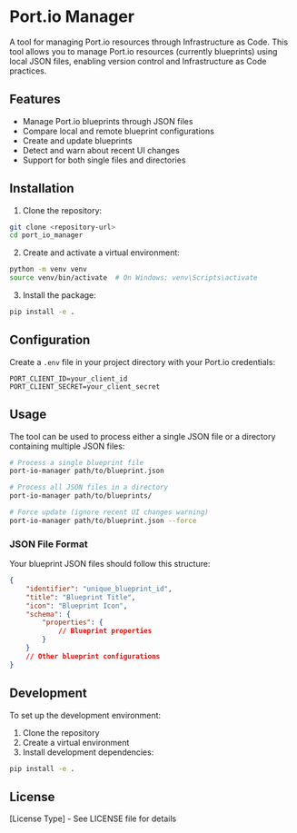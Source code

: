 # Port.io Manager

A tool for managing Port.io resources through Infrastructure as Code. This tool allows you to manage Port.io resources (currently blueprints) using local JSON files, enabling version control and Infrastructure as Code practices.

## Features

- Manage Port.io blueprints through JSON files
- Compare local and remote blueprint configurations
- Create and update blueprints
- Detect and warn about recent UI changes
- Support for both single files and directories

## Installation

1. Clone the repository:
```bash
git clone <repository-url>
cd port_io_manager
```

2. Create and activate a virtual environment:
```bash
python -m venv venv
source venv/bin/activate  # On Windows: venv\Scripts\activate
```

3. Install the package:
```bash
pip install -e .
```

## Configuration

Create a `.env` file in your project directory with your Port.io credentials:

```env
PORT_CLIENT_ID=your_client_id
PORT_CLIENT_SECRET=your_client_secret
```

## Usage

The tool can be used to process either a single JSON file or a directory containing multiple JSON files:

```bash
# Process a single blueprint file
port-io-manager path/to/blueprint.json

# Process all JSON files in a directory
port-io-manager path/to/blueprints/

# Force update (ignore recent UI changes warning)
port-io-manager path/to/blueprint.json --force
```

### JSON File Format

Your blueprint JSON files should follow this structure:

```json
{
    "identifier": "unique_blueprint_id",
    "title": "Blueprint Title",
    "icon": "Blueprint Icon",
    "schema": {
        "properties": {
            // Blueprint properties
        }
    }
    // Other blueprint configurations
}
```

## Development

To set up the development environment:

1. Clone the repository
2. Create a virtual environment
3. Install development dependencies:
```bash
pip install -e .
```

## License

[License Type] - See LICENSE file for details 
